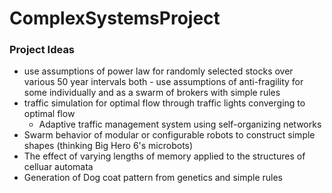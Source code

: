 # ComplexSystemsProject

### Project Ideas
- use assumptions of power law for randomly selected stocks over various 50 year intervals both - use assumptions of anti-fragility for some individually and as a swarm of brokers with simple rules
- traffic simulation for optimal flow through traffic lights converging to optimal flow
    - Adaptive traffic management system using self-organizing networks
- Swarm behavior of modular or configurable robots to construct simple shapes (thinking Big Hero 6's microbots)
- The effect of varying lengths of memory applied to the structures of celluar automata
- Generation of Dog coat pattern from genetics and simple rules 
